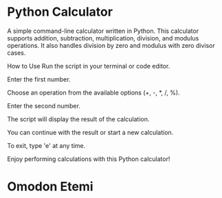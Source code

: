# Python Calculator
A simple command-line calculator written in Python. This calculator supports addition, subtraction, multiplication, division, and modulus operations. It also handles division by zero and modulus with zero divisor cases.

How to Use
Run the script in your terminal or code editor.

Enter the first number.

Choose an operation from the available options (+, -, *, /, %).

Enter the second number.

The script will display the result of the calculation.

You can continue with the result or start a new calculation.

To exit, type 'e' at any time.

Enjoy performing calculations with this Python calculator!

# Omodon Etemi
